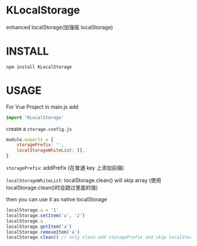 # KLocalStorage

enhanced localStorage(加强版 localStorage)

# INSTALL

```bash
npm install KLocalStorage
```

# USAGE

For Vue Project in main.js add

```js
import 'KLocalStorage'
```

create a `storage.config.js`

```js
module.exports = {
	storagePrefix: '',
	localStorageWhiteList: [],
}
```

`storagePrefix`: addPrefix (在普通 key 上添加前缀)

`localStorageWhiteList`: localStorage.clean() will skip array (使用 localStorage.clean()时会跳过里面的值)

then you can use it as native localStorage

```js
localStorage.a = '1'
localStorage.setItem('a', '2')
localStorage.a
localStorage.getItem('a')
localStorage.removeItem('a')
localStorage.clean() // only clean add storagePrefix and skip localStorageWhiteList (只会清除添加了storagePrefix值的前缀,会跳过localStorageWhiteList白名单里的值)
```
